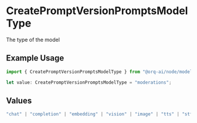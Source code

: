 # CreatePromptVersionPromptsModelType

The type of the model

## Example Usage

```typescript
import { CreatePromptVersionPromptsModelType } from "@orq-ai/node/models/operations";

let value: CreatePromptVersionPromptsModelType = "moderations";
```

## Values

```typescript
"chat" | "completion" | "embedding" | "vision" | "image" | "tts" | "stt" | "rerank" | "moderations"
```